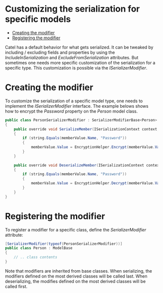 # Customizing the serialization for specific models

-   [Creating the modifier](#Customizingtheserializationforspecificmodels-Creatingthemodifier)
-   [Registering the modifier](#Customizingtheserializationforspecificmodels-Registeringthemodifier)

Catel has a default behavior for what gets serialized. It can be tweaked by including / excluding fields and properties by using the *IncludeInSerialization* and *ExcludeFromSerialization* attributes. But sometimes one needs more specific customization of the serialization for a specific type. This customization is possible via the *ISerializerModifier*.

# Creating the modifier

To customize the serialization of a specific model type, one needs to implement the *ISerializerModifier* interface. The example belows shows how to encrypt the *Password* property on the *Person* model class.

``` {.java data-syntaxhighlighter-params="brush: java; gutter: false; theme: Confluence" data-theme="Confluence" style="brush: java; gutter: false; theme: Confluence"}
public class PersonSerializerModifier : SerializerModifierBase<Person>
{
    public override void SerializeMember(ISerializationContext context, MemberValue memberValue)
    {
        if (string.Equals(memberValue.Name, "Password"))
        {
            memberValue.Value = EncryptionHelper.Encrypt(memberValue.Value);
        }
    }
 
    public override void DeserializeMember(ISerializationContext context, MemberValue memberValue)
    {
        if (string.Equals(memberValue.Name, "Password"))
        {
            memberValue.Value = EncryptionHelper.Decrypt(memberValue.Value);
        }
    }
}
```

# Registering the modifier

To register a modifier for a specific class, define the *SerializerModifier* attribute:

``` {.java data-syntaxhighlighter-params="brush: java; gutter: false; theme: Confluence" data-theme="Confluence" style="brush: java; gutter: false; theme: Confluence"}
[SerializerModifier(typeof(PersonSerializerModifier))]
public class Person : ModelBase
{
    // .. class contents
}
```

Note that modifiers are inherited from base classes. When serializing, the modifiers defined on the most derived classes will be called last. When deserializing, the modifies defined on the most derived classes will be called first.

